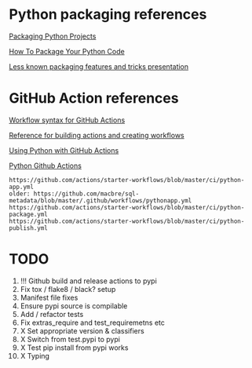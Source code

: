 # Python packaging references

[Packaging Python Projects](https://packaging.python.org/tutorials/packaging-projects/)

[How To Package Your Python Code](https://python-packaging.readthedocs.io/en/latest/)

[Less known packaging features and tricks presentation](https://blog.ionelmc.ro/presentations/packaging/)

# GitHub Action references

[Workflow syntax for GitHub Actions](https://docs.github.com/en/actions/reference/workflow-syntax-for-github-actions)

[Reference for building actions and creating workflows](https://docs.github.com/en/actions/reference)

[Using Python with GitHub Actions](https://help.github.com/en/actions/language-and-framework-guides/using-python-with-github-actions)

[Python Github Actions](https://github.com/actions/starter-workflows/tree/master/ci)

    https://github.com/actions/starter-workflows/blob/master/ci/python-app.yml
    older: https://github.com/macbre/sql-metadata/blob/master/.github/workflows/pythonapp.yml
    https://github.com/actions/starter-workflows/blob/master/ci/python-package.yml
    https://github.com/actions/starter-workflows/blob/master/ci/python-publish.yml
    
# TODO

1) !!! Github build and release actions to pypi
1) Fix tox / flake8 / black? setup
1) Manifest file fixes
1) Ensure pypi source is compilable
1) Add / refactor tests
1) Fix extras_require and test_requiremetns etc
1) X Set appropriate version & classifiers
1) X Switch from test.pypi to pypi
1) X Test pip install from pypi works
1) X Typing
